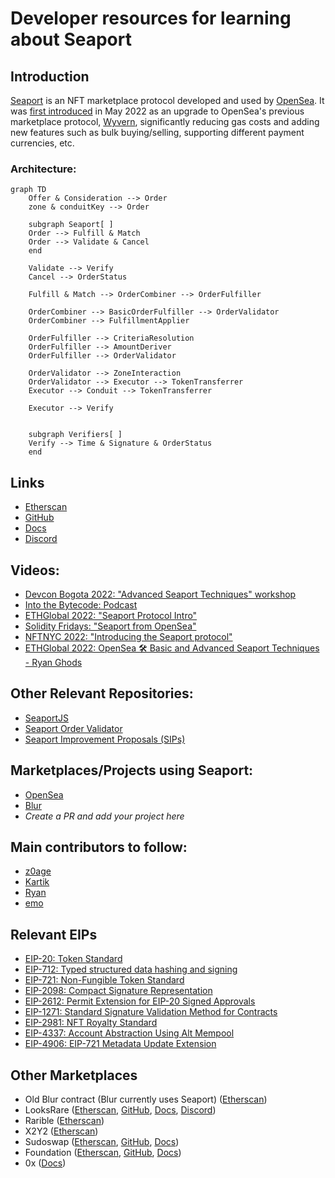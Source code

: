 # Developer resources for learning about Seaport

## Introduction
[Seaport](https://github.com/ProjectOpenSea/seaport) is an NFT marketplace protocol developed and used by [OpenSea](https://opensea.io/). It was [first introduced](https://twitter.com/opensea/status/1527705996549685248?lang=en) in May 2022 as an upgrade to OpenSea's previous marketplace protocol, [Wyvern](https://github.com/wyvernprotocol/wyvern-v3), significantly reducing gas costs and adding new features such as bulk buying/selling, supporting different payment currencies, etc.            

### Architecture:
```mermaid
graph TD
    Offer & Consideration --> Order
    zone & conduitKey --> Order

    subgraph Seaport[ ]
    Order --> Fulfill & Match
    Order --> Validate & Cancel
    end

    Validate --> Verify
    Cancel --> OrderStatus

    Fulfill & Match --> OrderCombiner --> OrderFulfiller

    OrderCombiner --> BasicOrderFulfiller --> OrderValidator
    OrderCombiner --> FulfillmentApplier

    OrderFulfiller --> CriteriaResolution
    OrderFulfiller --> AmountDeriver
    OrderFulfiller --> OrderValidator
    
    OrderValidator --> ZoneInteraction
    OrderValidator --> Executor --> TokenTransferrer
    Executor --> Conduit --> TokenTransferrer
    
    Executor --> Verify
    

    subgraph Verifiers[ ]
    Verify --> Time & Signature & OrderStatus
    end
```

## Links
- [Etherscan](0x00000000000001ad428e4906aE43D8F9852d0dD6#code)
- [GitHub](https://github.com/ProjectOpenSea/seaport)
- [Docs](https://docs.opensea.io/v2.0/reference/seaport-overview)
- [Discord](https://discord.gg/9jcjC5XMrr)

## Videos:
- [Devcon Bogota 2022: "Advanced Seaport Techniques" workshop](https://www.youtube.com/watch?v=YLWnaSymFHA)
- [Into the Bytecode: Podcast](https://www.youtube.com/watch?v=d4JSkpiEyd8)
- [ETHGlobal 2022: "Seaport Protocol Intro"](https://www.youtube.com/watch?v=H9iSgju3qIc)
- [Solidity Fridays: "Seaport from OpenSea"](https://www.youtube.com/watch?v=juP22m8kiKM)
- [NFTNYC 2022: "Introducing the Seaport protocol"](https://www.youtube.com/watch?v=XHVk5Se5ChA)
- [ETHGlobal 2022: OpenSea 🛠 Basic and Advanced Seaport Techniques - Ryan Ghods](https://www.youtube.com/watch?v=Rl8ydxrSM6Y)

## Other Relevant Repositories:
- [SeaportJS](https://github.com/ProjectOpenSea/seaport-js)
- [Seaport Order Validator](https://github.com/ProjectOpenSea/seaport-order-validator)
- [Seaport Improvement Proposals (SIPs)](https://github.com/ProjectOpenSea/SIPs)

## Marketplaces/Projects using Seaport:
- [OpenSea](https://opensea.io)
- [Blur](https://blur.io)
- _Create a PR and add your project here_

## Main contributors to follow:
- [z0age](https://twitter.com/z0age)
- [Kartik](https://twitter.com/Slokh)
- [Ryan](https://twitter.com/ralxzryan)
- [emo](https://twitter.com/emo_eth)

## Relevant EIPs 
- [EIP-20: Token Standard](https://eips.ethereum.org/EIPS/eip-20)
- [EIP-712: Typed structured data hashing and signing](https://eips.ethereum.org/EIPS/eip-712)
- [EIP-721: Non-Fungible Token Standard](https://eips.ethereum.org/EIPS/eip-721)
- [EIP-2098: Compact Signature Representation](https://eips.ethereum.org/EIPS/eip-2098)
- [EIP-2612: Permit Extension for EIP-20 Signed Approvals](https://eips.ethereum.org/EIPS/eip-2612)
- [EIP-1271: Standard Signature Validation Method for Contracts](https://eips.ethereum.org/EIPS/eip-1271)
- [EIP-2981: NFT Royalty Standard](https://eips.ethereum.org/EIPS/eip-2981)
- [EIP-4337: Account Abstraction Using Alt Mempool](https://eips.ethereum.org/EIPS/eip-4337)
- [EIP-4906: EIP-721 Metadata Update Extension](https://eips.ethereum.org/EIPS/eip-4906)

## Other Marketplaces
- Old Blur contract (Blur currently uses Seaport) ([Etherscan](https://etherscan.io/address/0x031aa05da8bf778dfc36d8d25ca68cbb2fc447c6#code))
- LooksRare ([Etherscan](https://etherscan.io/address/0x59728544B08AB483533076417FbBB2fD0B17CE3a#code), [GitHub](https://github.com/LooksRare), [Docs](https://docs.looksrare.org/developers/welcome), [Discord](https://discord.gg/looksraredevelopers))
- Rarible ([Etherscan](https://etherscan.io/address/0x4fee7b061c97c9c496b01dbce9cdb10c02f0a0be#code))
- X2Y2 ([Etherscan](https://etherscan.io/address/0x74312363e45dcaba76c59ec49a7aa8a65a67eed3#code))
- Sudoswap ([Etherscan](https://etherscan.io/address/0x2B2e8cDA09bBA9660dCA5cB6233787738Ad68329#code), [GitHub](https://github.com/sudoswap), [Docs](https://docs.sudoswap.xyz/))
- Foundation ([Etherscan](https://etherscan.io/address/0xcda72070e455bb31c7690a170224ce43623d0b6f#code), [GitHub](https://github.com/f8n), [Docs](https://docs.foundation.app/docs/))
- 0x ([Docs](https://docs.0x.org/nft-support/docs))
